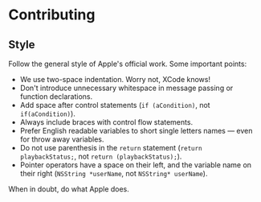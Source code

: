Contributing
============

Style
-----

Follow the general style of Apple's official work. Some important points:

* We use two-space indentation. Worry not, XCode knows!
* Don't introduce unnecessary whitespace in message passing or function
  declarations.
* Add space after control statements (`if (aCondition)`, not
  `if(aCondition)`).
* Always include braces with control flow statements.
* Prefer English readable variables to short single letters names — even for
  throw away variables.
* Do not use parenthesis in the `return` statement (`return playbackStatus;`,
  not `return (playbackStatus);`).
* Pointer operators have a space on their left, and the variable name on their
  right (`NSString *userName`, not `NSString* userName`).

When in doubt, do what Apple does.
